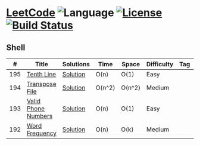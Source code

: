 # [LeetCode](https://leetcode.com/problemset/algorithms/) ![Language](https://img.shields.io/badge/language-Java%20%2F%20MySQL%20%2F%20Bash-blue.svg) [![License](https://img.shields.io/badge/license-Apache_2.0-red.svg)](LICENSE.md) [![Build Status](https://travis-ci.org/fishercoder1534/Leetcode.svg?branch=master)](https://travis-ci.org/fishercoder1534/Leetcode)

## Shell
|  #  |      Title     |   Solutions   | Time          | Space         | Difficulty  | Tag          | Notes
|-----|----------------|---------------|---------------|---------------|-------------|--------------|-----
|195|[Tenth Line](https://leetcode.com/problems/tenth-line/)|[Solution](../../master/leetcode-shell/TenthLine.sh)| O(n)|O(1) | Easy|
|194|[Transpose File](https://leetcode.com/problems/transpose-file/)|[Solution](../../master/leetcode-shell/TransposeFile.sh)| O(n^2)|O(n^2) | Medium|
|193|[Valid Phone Numbers](https://leetcode.com/problems/valid-phone-numbers/)|[Solution](../../master/leetcode-shell/ValidPhoneNumbers.sh)| O(n)|O(1) | Easy|
|192|[Word Frequency](https://leetcode.com/problems/word-frequency/)|[Solution](../../master/leetcode-shell/WordFrequency.sh)| O(n)|O(k) | Medium|
